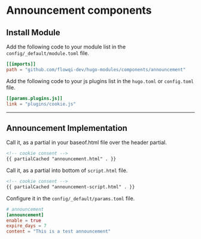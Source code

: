 # Announcement components

## Install Module

Add the following code to your module list in the `config/_default/module.toml` file.

```toml
[[imports]]
path = "github.com/flowqi-dev/hugo-modules/components/announcement"
```

Add the following code to your js plugins list in the `hugo.toml` or `config.toml` file.

```toml
[[params.plugins.js]]
link = "plugins/cookie.js"
```

<hr>

## Announcement Implementation

Call it, as a partial in your baseof.html file over the header partial.

```html
<!-- cookie consent -->
{{ partialCached "announcement.html" . }}
```

Call it, as a partial into bottom of `script.html` file.

```html
<!-- cookie consent -->
{{ partialCached "announcement-script.html" . }}
```

Configure it in the `config/_default/params.toml` file.

```toml
# announcement
[announcement]
enable = true
expire_days = 7
content = "This is a test announcement"
```
